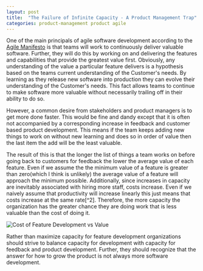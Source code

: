 ```yaml
---
layout: post
title:  "The Failure of Infinite Capacity - A Product Management Trap"
categories: product-management product agile
---
```

One of the main principals of agile software development according to the [Agile Manifesto](http://agilemanifesto.org/principles.html) is that teams will work to continuously deliver valuable software. Further, they will do this by working on and delivering the features and capabilities that provide the greatest value first. Obviously, any understanding of the value a particular feature delivers is a hypothesis based on the teams current understanding of the Customer's needs. By learning as they release new software into production they can evolve their understanding of the Customer's needs. This fact allows teams to continue to make software more valuable without necessarily trailing off in their ability to do so.

However, a common desire from stakeholders and product managers is to get more done faster. This would be fine and dandy except that it is often not accompanied by a corresponding increase in feedback and customer based product development. This means if the team keeps adding new things to work on without new learning and does so in order of value then the last item the add will be the least valuable. <!--more-->

The result of this is that the longer the list of things a team works on before going back to customers for feedback the lower the average value of each feature. Even if we assume the the minimum value of a feature is greater than zero(which I think is unlikely) the average value of a feature will approach the minimum possible. Additionally,  since increases in capacity are inevitably associated with hiring more staff, costs increase. Even if we naively assume that productivity will increase linearly this just means that costs increase at the same rate[^2]. Therefore, the more capacity the organization has the greater chance they are doing work that is less valuable than the cost of doing it.

![Cost of Feature Development vs Value](/images/costOfFeatures.png)

Rather than maximize capacity for feature development organizations should strive to balance capacity for development with capacity for feedback and product development. Further, they should recognize that the answer for how to grow the product is not always more software development.

[^1]: Often as has been understood in software development for [years](https://en.wikipedia.org/wiki/The_Mythical_Man-Month) costs actually rise faster than productivity because each additional staff member increases overhead and thus provides less value than the previous staff member. This only serves to make the situation worse.
